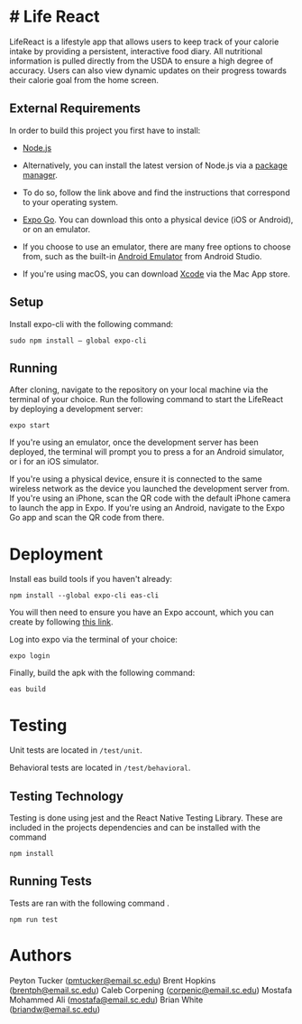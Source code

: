 # # Life React


LifeReact is a lifestyle app that allows users to keep track of your calorie intake by providing a persistent, interactive food diary. All nutritional information is pulled directly from the USDA to ensure a high degree of accuracy. Users can also view dynamic updates on their progress towards their calorie goal from the home screen.

## External Requirements

In order to build this project you first have to install:

- [Node.js](https://nodejs.org/en/)
- Alternatively, you can install the latest version of Node.js via a [package manager](https://nodejs.org/en/download/package-manager/).
- To do so, follow the link above and find the instructions that correspond to your operating system.

- [Expo Go](https://expo.dev/client). You can download this onto a physical device (iOS or Android), or on an emulator.

- If you choose to use an emulator, there are many free options to choose from, such as the built-in [Android Emulator](https://developer.android.com/studio/run/emulator) from Android Studio.
- If you're using macOS, you can download [Xcode](https://apps.apple.com/us/app/xcode/id497799835?mt=12) via the Mac App store.


## Setup

Install expo-cli with the following command:

```console
sudo npm install — global expo-cli
```

## Running

After cloning, navigate to the repository on your local machine via the terminal of your choice. Run the following command to start the LifeReact by deploying a development server:

```console
expo start
```

If you're using an emulator, once the development server has been deployed, the terminal will prompt you to press a for an Android simulator, or i for an iOS simulator.

If you're using a physical device, ensure it is connected to the same wireless network as the device you launched the development server from. If you're using an iPhone, scan the QR code with the default iPhone camera to launch the app in Expo. If you're using an Android, navigate to the Expo Go app and scan the QR code from there.

# Deployment

Install eas build tools if you haven't already:

```console
npm install --global expo-cli eas-cli
```

You will then need to ensure you have an Expo account, which you can create by following [this link](https://expo.dev/).

Log into expo via the terminal of your choice:

```console
expo login
```

Finally, build the apk with the following command:

```console
eas build
```

# Testing

Unit tests are located in `/test/unit`.

Behavioral tests are located  in `/test/behavioral`.

## Testing Technology

Testing is done using jest and the React Native Testing Library. These are included in the projects dependencies and can be installed with the command 
```console
npm install
```


## Running Tests

Tests are ran with the following command .
```console
npm run test
```

# Authors

Peyton Tucker (pmtucker@email.sc.edu)
Brent Hopkins (brentph@email.sc.edu)
Caleb Corpening (corpenic@email.sc.edu)
Mostafa Mohammed Ali (mostafa@email.sc.edu)
Brian White (briandw@email.sc.edu)
